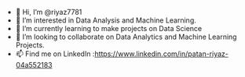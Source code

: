 - 👋 Hi, I’m @riyaz7781
- 👀 I’m interested in Data Analysis and Machine Learning.
- 🌱 I’m currently learning to make projects on Data Science
- 💞️ I’m looking to collaborate on Data Analytics and Machine Learning Projects.
- 📫 Find me on LinkedIn :https://www.linkedin.com/in/patan-riyaz-04a552183

<!---
riyaz7781/riyaz7781 is a ✨ special ✨ repository because its `README.md` (this file) appears on your GitHub profile.
You can click the Preview link to take a look at your changes.
--->
